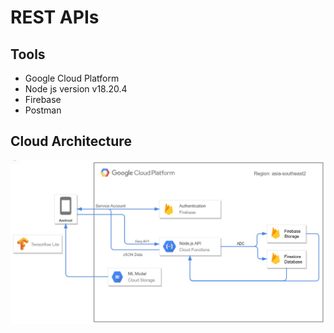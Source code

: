 # REST APIs

## Tools
   - Google Cloud Platform
   - Node js version v18.20.4
   - Firebase
   - Postman

## Cloud Architecture

<img src="https://github.com/SustainWise/.github/blob/main/profile/assets/sustainwise-cloud-architecture.jpg" alt="Cloud Architecture" width="1000">


